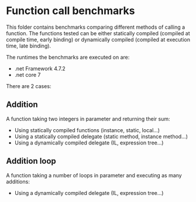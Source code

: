 # Function call benchmarks
This folder contains benchmarks comparing different methods of calling a function.
The functions tested can be either statically compiled (compiled at compile time, early binding) or dynamically compiled (compiled at execution time, late binding).

The runtimes the benchmarks are executed on are:
- .net Framework 4.7.2
- .net core 7

There are 2 cases:

## Addition
A function taking two integers in parameter and returning their sum:
- Using statically compiled functions (instance, static, local...)
- Using a statically compiled delegate (static method, instance method...)
- Using a dynamically compiled delegate (IL, expression tree...)

## Addition loop
A function taking a number of loops in parameter and executing as many additions:
- Using a dynamically compiled delegate (IL, expression tree...)
